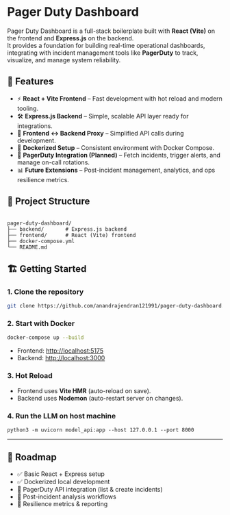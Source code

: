 # Pager Duty Dashboard

Pager Duty Dashboard is a full-stack boilerplate built with **React (Vite)** on the frontend and **Express.js** on the backend.  
It provides a foundation for building real-time operational dashboards, integrating with incident management tools like **PagerDuty** to track, visualize, and manage system reliability.

## 🚀 Features

- ⚡️ **React + Vite Frontend** – Fast development with hot reload and modern tooling.
- 🛠 **Express.js Backend** – Simple, scalable API layer ready for integrations.
- 🔄 **Frontend ↔ Backend Proxy** – Simplified API calls during development.
- 🐳 **Dockerized Setup** – Consistent environment with Docker Compose.
- 🔔 **PagerDuty Integration (Planned)** – Fetch incidents, trigger alerts, and manage on-call rotations.
- 📊 **Future Extensions** – Post-incident management, analytics, and ops resilience metrics.

## 📂 Project Structure

```

pager-duty-dashboard/
├── backend/       # Express.js backend
├── frontend/      # React (Vite) frontend
├── docker-compose.yml
└── README.md

```

## 🏗 Getting Started

### 1. Clone the repository

```bash
git clone https://github.com/anandrajendran121991/pager-duty-dashboard.git
```

### 2. Start with Docker

```bash
docker-compose up --build
```

- Frontend: [http://localhost:5175](http://localhost:5175)
- Backend: [http://localhost:3000](http://localhost:3000)

### 3. Hot Reload

- Frontend uses **Vite HMR** (auto-reload on save).
- Backend uses **Nodemon** (auto-restart server on changes).

### 4. Run the LLM on host machine

`python3 -m uvicorn model_api:app --host 127.0.0.1 --port 8000`

---

## 🔮 Roadmap

- ✅ Basic React + Express setup
- ✅ Dockerized local development
- 🔲 PagerDuty API integration (list & create incidents)
- 🔲 Post-incident analysis workflows
- 🔲 Resilience metrics & reporting
